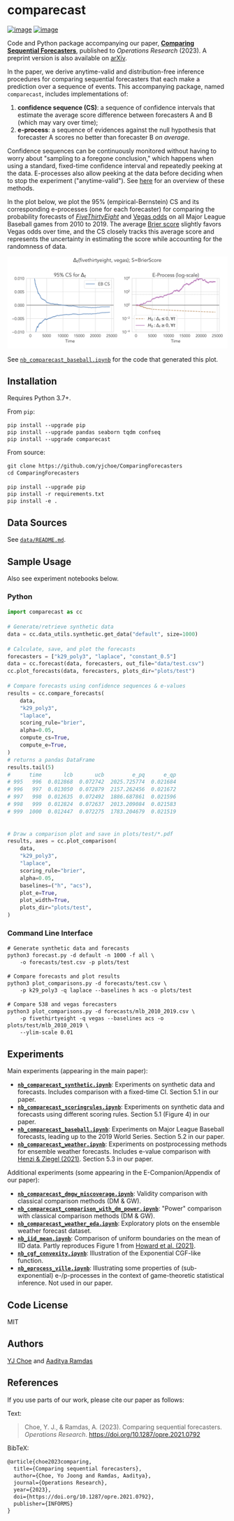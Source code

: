 # comparecast

[![image](https://img.shields.io/pypi/v/comparecast.svg)](https://pypi.org/project/comparecast/)
[![image](https://img.shields.io/pypi/l/comparecast.svg)](https://pypi.org/project/comparecast/)

Code and Python package accompanying our paper, [**Comparing Sequential Forecasters**](https://pubsonline.informs.org/doi/abs/10.1287/opre.2021.0792), 
published to _Operations Research_ (2023).
A preprint version is also available on [arXiv](https://arxiv.org/abs/2110.00115).

In the paper, we derive anytime-valid and distribution-free inference procedures for comparing sequential forecasters that each make a prediction over a sequence of events.
This accompanying package, named `comparecast`, includes implementations of:
1. **confidence sequence (CS)**: a sequence of confidence intervals that estimate the average score difference between forecasters A and B (which may vary over time);
2. **e-process**: a sequence of evidences against the null hypothesis that forecaster A scores no better than forecaster B _on average_.

Confidence sequences can be continuously monitored without having to worry about "sampling to a foregone conclusion," which happens when using a standard, fixed-time confidence interval and repeatedly peeking at the data.
E-processes also allow peeking at the data before deciding when to stop the experiment ("anytime-valid").
See [here](https://arxiv.org/abs/2210.01948) for an overview of these methods.

In the plot below, we plot the 95% (empirical-Bernstein) CS and its corresponding e-processes (one for each forecaster) for
comparing the probability forecasts of [_FiveThirtyEight_](https://github.com/fivethirtyeight/data/tree/master/mlb-elo/) and [Vegas odds](https://sports-statistics.com/sports-data/mlb-historical-odds-scores-datasets/) 
on all Major League Baseball games from 2010 to 2019. 
The average [Brier score](https://en.wikipedia.org/wiki/Brier_score) slightly favors Vegas odds over time, 
and the CS closely tracks this average score and represents the uncertainty in estimating the score while accounting for the randomness of data.

![](./plots/mlb_2010_2019/comparecast_cs_fivethirtyeight_vegas_BrierScore.png "MLB-538-Vegas-Brier")

See [`nb_comparecast_baseball.ipynb`](nb_comparecast_baseball.ipynb) for the code that generated this plot.

## Installation

Requires Python 3.7+.

From `pip`:
```shell
pip install --upgrade pip
pip install --upgrade pandas seaborn tqdm confseq
pip install --upgrade comparecast
```

From source:
```shell
git clone https://github.com/yjchoe/ComparingForecasters
cd ComparingForecasters

pip install --upgrade pip
pip install -r requirements.txt
pip install -e .
```

## Data Sources

See [`data/README.md`](data/README.md).

## Sample Usage

Also see experiment notebooks below.

### Python

```python
import comparecast as cc

# Generate/retrieve synthetic data
data = cc.data_utils.synthetic.get_data("default", size=1000)

# Calculate, save, and plot the forecasts
forecasters = ["k29_poly3", "laplace", "constant_0.5"]
data = cc.forecast(data, forecasters, out_file="data/test.csv") 
cc.plot_forecasts(data, forecasters, plots_dir="plots/test")

# Compare forecasts using confidence sequences & e-values
results = cc.compare_forecasts(
    data, 
    "k29_poly3", 
    "laplace", 
    scoring_rule="brier", 
    alpha=0.05,
    compute_cs=True,
    compute_e=True,
)
# returns a pandas DataFrame
results.tail(5)
#      time       lcb       ucb         e_pq      e_qp
# 995   996  0.012868  0.072742  2025.725774  0.021684
# 996   997  0.013050  0.072879  2157.262456  0.021672
# 997   998  0.012635  0.072492  1886.687861  0.021596
# 998   999  0.012824  0.072637  2013.209084  0.021583
# 999  1000  0.012447  0.072275  1783.204679  0.021519


# Draw a comparison plot and save in plots/test/*.pdf
results, axes = cc.plot_comparison(
    data, 
    "k29_poly3", 
    "laplace", 
    scoring_rule="brier", 
    alpha=0.05,
    baselines=("h", "acs"),
    plot_e=True,
    plot_width=True,
    plots_dir="plots/test",
)
```

### Command Line Interface
```shell
# Generate synthetic data and forecasts
python3 forecast.py -d default -n 1000 -f all \
    -o forecasts/test.csv -p plots/test

# Compare forecasts and plot results
python3 plot_comparisons.py -d forecasts/test.csv \
    -p k29_poly3 -q laplace --baselines h acs -o plots/test
    
# Compare 538 and vegas forecasters
python3 plot_comparisons.py -d forecasts/mlb_2010_2019.csv \
    -p fivethirtyeight -q vegas --baselines acs -o plots/test/mlb_2010_2019 \
    --ylim-scale 0.01
```

## Experiments

Main experiments (appearing in the main paper):
- [**`nb_comparecast_synthetic.ipynb`**](nb_comparecast_synthetic.ipynb): 
  Experiments on synthetic data and forecasts. 
  Includes comparison with a fixed-time CI.
  Section 5.1 in our paper.
- [**`nb_comparecast_scoringrules.ipynb`**](nb_comparecast_scoringrules.ipynb): 
  Experiments on synthetic data and forecasts using different scoring rules.
  Section 5.1 (Figure 4) in our paper.
- [**`nb_comparecast_baseball.ipynb`**](nb_comparecast_baseball.ipynb): 
  Experiments on Major League Baseball forecasts, 
  leading up to the 2019 World Series.
  Section 5.2 in our paper.
- [**`nb_comparecast_weather.ipynb`**](nb_comparecast_weather.ipynb): 
  Experiments on postprocessing methods for ensemble weather forecasts. 
  Includes e-value comparison with 
  [Henzi & Ziegel (2021)](https://arxiv.org/abs/2103.08402).
  Section 5.3 in our paper.

Additional experiments (some appearing in the E-Companion/Appendix of our paper):
- [**`nb_comparecast_dmgw_miscoverage.ipynb`**](nb_comparecast_dmgw_miscoverage.ipynb):
  Validity comparison with classical comparison methods (DM & GW).
- [**`nb_comparecast_comparison_with_dm_power.ipynb`**](nb_comparecast_dmgw_power.ipynb):
  "Power" comparison with classical comparison methods (DM & GW).
- [**`nb_comparecast_weather_eda.ipynb`**](nb_comparecast_weather_eda.ipynb): 
  Exploratory plots on the ensemble weather forecast dataset. 
- [**`nb_iid_mean.ipynb`**](nb_iid_mean.ipynb): 
  Comparison of uniform boundaries on the mean of IID data.
  Partly reproduces Figure 1 from 
  [Howard et al. (2021)](https://doi.org/10.1214/20-AOS1991).
- [**`nb_cgf_convexity.ipynb`**](nb_cgf_convexity.ipynb):
  Illustration of the Exponential CGF-like function.
- [**`nb_eprocess_ville.ipynb`**](nb_eprocess_ville.ipynb):
  Illustrating some properties of (sub-exponential) e-/p-processes 
  in the context of game-theoretic statistical inference.
  Not used in our paper.


## Code License

MIT

## Authors

[YJ Choe](http://yjchoe.github.io/) and 
[Aaditya Ramdas](https://www.stat.cmu.edu/~aramdas/)

## References

If you use parts of our work, please cite our paper as follows:

Text:
> Choe, Y. J., & Ramdas, A. (2023). Comparing sequential forecasters. _Operations Research_. https://doi.org/10.1287/opre.2021.0792

BibTeX:
```
@article{choe2023comparing,
  title={Comparing sequential forecasters},
  author={Choe, Yo Joong and Ramdas, Aaditya},
  journal={Operations Research},
  year={2023},
  doi={https://doi.org/10.1287/opre.2021.0792},
  publisher={INFORMS}
}
```
